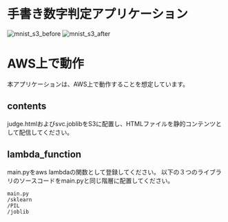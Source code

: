 # 手書き数字判定アプリケーション
![mnist_s3_before](https://user-images.githubusercontent.com/55865542/66296926-94bf3280-e929-11e9-97c5-6fc407f046ee.png)
![mnist_s3_after](https://user-images.githubusercontent.com/55865542/66296947-9db00400-e929-11e9-851c-aad6acffc40a.png)

# AWS上で動作
本アプリケーションは、AWS上で動作することを想定しています。
## contents
judge.htmlおよびsvc.joblibをS3に配置し、HTMLファイルを静的コンテンツとして配信してください。

## lambda_function
main.pyをaws lambdaの関数として登録してください。
以下の３つのライブラリのソースコードをmain.pyと同じ階層に配置してください。
```lambda_function
main.py
/sklearn
/PIL
/joblib
```

